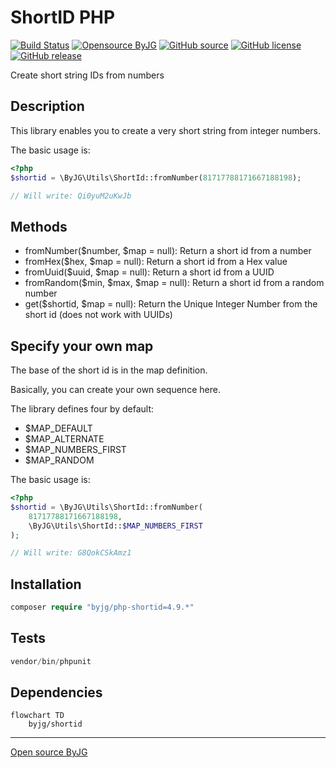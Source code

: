 # ShortID PHP

[![Build Status](https://github.com/byjg/php-shortid/actions/workflows/phpunit.yml/badge.svg?branch=master)](https://github.com/byjg/php-shortid/actions/workflows/phpunit.yml)
[![Opensource ByJG](https://img.shields.io/badge/opensource-byjg-success.svg)](http://opensource.byjg.com)
[![GitHub source](https://img.shields.io/badge/Github-source-informational?logo=github)](https://github.com/byjg/php-shortid/)
[![GitHub license](https://img.shields.io/github/license/byjg/php-shortid.svg)](https://opensource.byjg.com/opensource/licensing.html)
[![GitHub release](https://img.shields.io/github/release/byjg/php-shortid.svg)](https://github.com/byjg/php-shortid/releases/)

Create short string IDs from numbers

## Description

This library enables you to create a very short string from
integer numbers.

The basic usage is:

```php
<?php
$shortid = \ByJG\Utils\ShortId::fromNumber(81717788171667188198);

// Will write: Qi0yuM2uKwJb
```

## Methods

- fromNumber($number, $map = null): Return a short id from a number
- fromHex($hex, $map = null): Return a short id from a Hex value
- fromUuid($uuid, $map = null): Return a short id from a UUID
- fromRandom($min, $max, $map = null): Return a short id from a random number
- get($shortid, $map = null): Return the Unique Integer Number from the short id (does not work with UUIDs)

## Specify your own map

The base of the short id is in the map definition.

Basically, you can create your own sequence here.

The library defines four by default:

- $MAP_DEFAULT
- $MAP_ALTERNATE
- $MAP_NUMBERS_FIRST
- $MAP_RANDOM

The basic usage is:

```php
<?php
$shortid = \ByJG\Utils\ShortId::fromNumber(
    81717788171667188198,
    \ByJG\Utils\ShortId::$MAP_NUMBERS_FIRST
);

// Will write: G8QokCSkAmz1
```

## Installation

```php
composer require "byjg/php-shortid=4.9.*"
```

## Tests

```php
vendor/bin/phpunit
```

## Dependencies

```mermaid  
flowchart TD  
    byjg/shortid  
```

----
[Open source ByJG](http://opensource.byjg.com)
